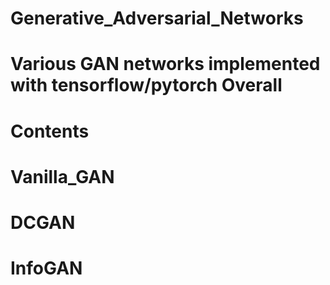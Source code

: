 # Generative_Adversarial_Networks
Various GAN networks implemented with tensorflow/pytorch
Overall
=======

Contents
========

Vanilla_GAN
===========


DCGAN
=====

InfoGAN
=======
